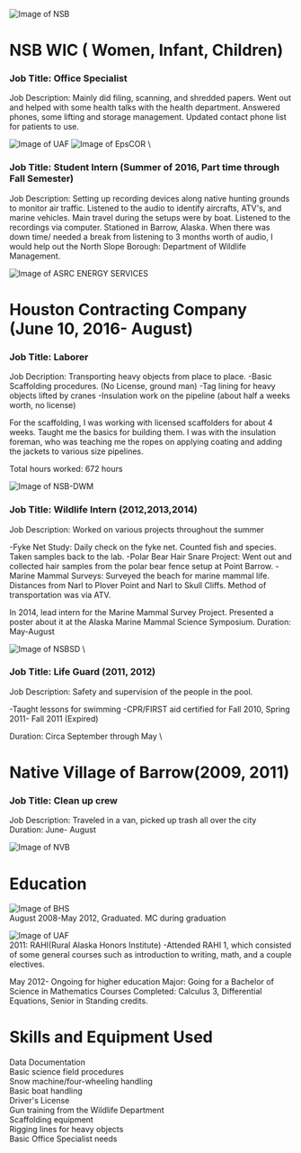![Image of NSB](http://d14rj7v0r2qnrv.cloudfront.net/wp-content/uploads/2016/04/12160825/logo.jpg)

# NSB WIC ( Women, Infant, Children)
### Job Title: Office Specialist

Job Description: Mainly did filing, scanning, and shredded papers. Went out and helped with some health talks with the health department. Answered phones, some lifting and storage management. Updated contact phone list for patients to use.

![Image of UAF](http://www.logotypes101.com/logos/615/603D53427C86EBADB77417C6F01DB4C7/UAF.png) ![Image of EpsCOR](http://southeast.epscor.alaska.edu/cms/media/300x300/2013/07/16/11_46_58_918_EPSCoR_300x300.png) \

### Job Title: Student Intern (Summer of 2016, Part time through Fall Semester)

Job Description: Setting up recording devices along native hunting grounds to monitor air traffic. Listened to the audio to identify aircrafts, ATV's, and marine vehicles. Main travel during the setups were by boat. Listened to the recordings via computer.
Stationed in Barrow, Alaska. When there was down time/ needed a break from listening to 3 months worth of audio, I would help out the North Slope Borough: Department of Wildlife Management. 



![Image of ASRC ENERGY SERVICES](http://www.asrcenergy.com/wp-content/uploads/2014/03/AES-Inc._black-gold-font-300ppi-01-01-01.jpg)

# Houston Contracting Company (June 10, 2016- August)
### Job Title: Laborer 

Job Decription: Transporting heavy objects from place to place.
-Basic Scaffolding procedures. (No License, ground man)
-Tag lining for heavy objects lifted by cranes
-Insulation work on the pipeline (about half a weeks worth, no license)

For the scaffolding, I was working with licensed scaffolders for about 4 weeks. Taught me the basics for building them.
I was with the insulation foreman, who was teaching me the ropes on applying coating and adding the jackets to various size pipelines. 

Total hours worked: 672 hours


![Image of NSB-DWM](http://www.supergreenme.com/data/thumbs/1a/1aeee75c207f0c3bc8c05916b5fb42f4.png)

### Job Title: Wildlife Intern (2012,2013,2014)

Job Description: Worked on various projects throughout the summer

-Fyke Net Study: Daily check on the fyke net. Counted fish and species. Taken samples back to the lab.
-Polar Bear Hair Snare Project: Went out and collected hair samples from the polar bear fence setup at Point Barrow.
-Marine Mammal Surveys: Surveyed the beach for marine mammal life. Distances from Narl to Plover Point and Narl to Skull Cliffs. Method of transportation was via ATV. 

In 2014, lead intern for the Marine Mammal Survey Project. Presented a poster about it at the Alaska Marine Mammal Science Symposium.
Duration: May-August

![Image of NSBSD](http://www.nsbsd.org/cms/lib01/AK01001879/Centricity/Template/8/logos/nsbsdbeta.png)  \
### Job Title: Life Guard (2011, 2012)

Job Description: Safety and supervision of the people in the pool.

-Taught lessons for swimming
-CPR/FIRST aid certified for Fall 2010, Spring 2011- Fall 2011 (Expired)

Duration: Circa September through May \


# Native Village of Barrow(2009, 2011) 
### Job Title: Clean up crew

Job Description: Traveled in a van, picked up trash all over the city     
Duration: June- August    

![Image of NVB](http://www.nvbarrow.com/img/main/mi3_60.jpg)


# Education 

![Image of BHS](http://www.nsbsd.org/cms/lib01/AK01001879/Centricity/Template/8/logos/bhs.png)
\
August 2008-May 2012, Graduated. MC during graduation


![Image of UAF](https://www.aconex.com/sites/default/files/standard-university_of_alaska_fairbanks.png)
\
2011: RAHI(Rural Alaska Honors Institute)
-Attended RAHI 1, which consisted of some general courses such as introduction to writing, math, and a couple electives. 

May 2012- Ongoing for higher education
Major: Going for a Bachelor of Science in Mathematics
Courses Completed: Calculus 3, Differential Equations, Senior in Standing credits. 


# Skills and Equipment Used

Data Documentation \
Basic science field procedures \
Snow machine/four-wheeling handling \
Basic boat handling \
Driver's License \
Gun training from the Wildlife Department \
Scaffolding equipment \
Rigging lines for heavy objects \
Basic Office Specialist needs

